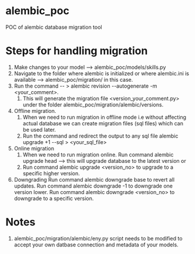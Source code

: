 ﻿# alembic_poc
POC of alembic database migration tool

# Steps for handling migration
1. Make changes to your model --> alembic_poc/models/skills.py
2. Navigate to the folder where alembic is initialized or where alembic.ini is available --> alembic_poc/migration/ in this case.
3. Run the command -- > alembic revision --autogenerate -m <your_comment>.
    1. This will generate the migration file <version_your_comment.py> under the folder alembic_poc/migration/alembic/versions.
4. Offline migration.
    1. When we need to run migration in offline mode i.e without affecting actual database we can create migration files (sql files) which can be used later.
    2. Run the command and redirect the output to any sql file
       alembic upgrade +1 --sql > <your_sql_file>
5. Online migration
    1. When we need to run migration online. Run command alembic upgrade head --> this will upgrade database to the latest version or
    2. Run command alembic upgrade <version_no> to upgrade to a specific higher version.
6. Downgrading
    Run command alembic downgrade base to revert all updates.
    Run command alembic downgrade -1 to downgrade one version lower.
    Run command alembic downgrade <version_no> to downgrade to a specific version.

# Notes
1. alembic_poc/migration/alembic/eny.py script needs to be modified to accept your own datbase connection and metadata of your models.
